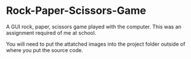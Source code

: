 # Rock-Paper-Scissors-Game
A GUI rock, paper, scissors game played with the computer. This was an assignment required of me at school.

You will need to put the attatched images into the project folder outside of where you put the source code.
